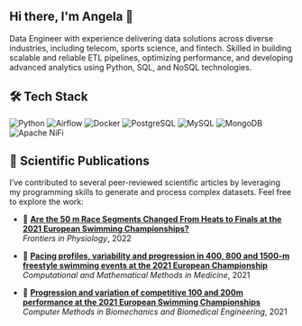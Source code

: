 ## Hi there, I'm Angela 👋

<!--
**angelagonzalezp/angelagonzalezp** is a ✨ _special_ ✨ repository because its `README.md` (this file) appears on your GitHub profile.

Here are some ideas to get you started:

- 🔭 I’m currently working on ...
- 🌱 I’m currently learning ...
- 👯 I’m looking to collaborate on ...
- 🤔 I’m looking for help with ...
- 💬 Ask me about ...
- 📫 How to reach me: ...
- 😄 Pronouns: ...
- ⚡ Fun fact: ...
-->

Data Engineer with experience delivering data solutions across diverse industries, including telecom, sports science, and fintech. 
Skilled in building scalable and reliable ETL pipelines, optimizing performance, and developing advanced analytics using Python, SQL, and NoSQL technologies.

## 🛠 Tech Stack

![Python](https://img.shields.io/badge/Python-3.11-blue?logo=python&logoColor=white)
![Airflow](https://img.shields.io/badge/Apache%20Airflow-Orchestration-017CEE?logo=apacheairflow&logoColor=white)
![Docker](https://img.shields.io/badge/Docker-Container-blue?logo=docker&logoColor=white)
![PostgreSQL](https://img.shields.io/badge/PostgreSQL-Database-336791?logo=postgresql&logoColor=white)
![MySQL](https://img.shields.io/badge/MySQL-Database-4479A1?logo=mysql&logoColor=white)
![MongoDB](https://img.shields.io/badge/MongoDB-DocumentDB-47A248?logo=mongodb&logoColor=white)
![Apache NiFi](https://img.shields.io/badge/Apache%20NiFi-Dataflow-orange?logo=apache&logoColor=white)

## 🧪 Scientific Publications

I’ve contributed to several peer-reviewed scientific articles by leveraging my programming skills to generate and process complex datasets. Feel free to explore the work:

- 📄 [**Are the 50 m Race Segments Changed From Heats to Finals at the 2021 European Swimming Championships?**](https://www.frontiersin.org/journals/physiology/articles/10.3389/fphys.2022.797367/full)  
  *Frontiers in Physiology*, 2022

- 📄 [**Pacing profiles, variability and progression in 400, 800 and 1500-m freestyle swimming events at the 2021 European Championship**](https://www.tandfonline.com/doi/abs/10.1080/24748668.2021.2010318)  
  *Computational and Mathematical Methods in Medicine*, 2021

- 📄 [**Progression and variation of competitive 100 and 200m performance at the 2021 European Swimming Championships**](https://www.tandfonline.com/doi/full/10.1080/14763141.2021.1998591)  
  *Computer Methods in Biomechanics and Biomedical Engineering*, 2021

